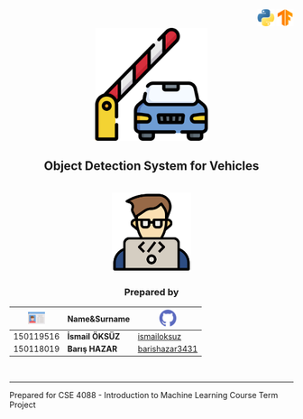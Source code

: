 <div align="right">
  <a href="https://www.python.org/"><img src="/icons/python.png" width="30"></a>    <a href="https://www.tensorflow.org/?gclid=CjwKCAiAqaWdBhAvEiwAGAQltkZJhmQwCzefx4SSIoMwMqkLv_m9egVISKjjJ3MY4sYrJFsqA5FuuBoCPg4QAvD_BwE"><img src="/icons/google-tensorflow-icon.png" width="30"></a>
</div>
<div align="center" >
<img src="/icons/barrier.png" width="200">
   
## Object Detection System for Vehicles
<br>
<img src="/icons/dev1.png" width="140">

### **Prepared by**

|  <img src="/icons/card.png" width="30"> | Name&Surname |<img src="/icons/github.png" width="30">|
|---|---|---|
|150119516   |**İsmail ÖKSÜZ**   |<a href="https://github.com/ismailoksuz/">ismailoksuz</a>|
|150118019   |**Barış HAZAR**   |<a href="https://github.com/barishazar3431/">barishazar3431</a>|
<br>
</div>
<hr>
<div align="left">
Prepared for CSE 4088 - Introduction to Machine Learning Course Term Project
</div>





